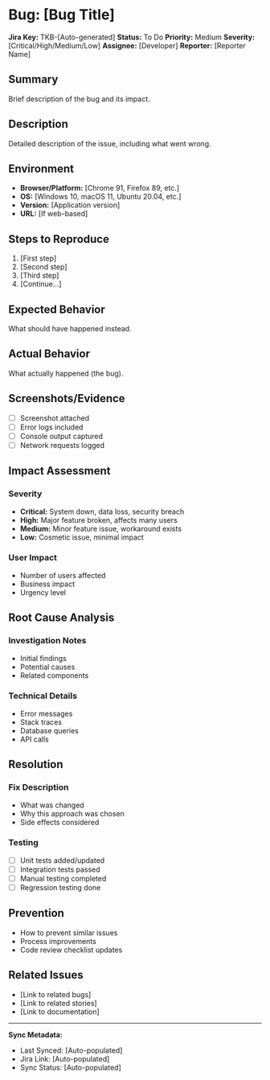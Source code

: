# Bug: [Bug Title]

**Jira Key:** TKB-[Auto-generated]
**Status:** To Do
**Priority:** Medium
**Severity:** [Critical/High/Medium/Low]
**Assignee:** [Developer]
**Reporter:** [Reporter Name]

## Summary
Brief description of the bug and its impact.

## Description
Detailed description of the issue, including what went wrong.

## Environment
- **Browser/Platform:** [Chrome 91, Firefox 89, etc.]
- **OS:** [Windows 10, macOS 11, Ubuntu 20.04, etc.]
- **Version:** [Application version]
- **URL:** [If web-based]

## Steps to Reproduce
1. [First step]
2. [Second step]
3. [Third step]
4. [Continue...]

## Expected Behavior
What should have happened instead.

## Actual Behavior
What actually happened (the bug).

## Screenshots/Evidence
- [ ] Screenshot attached
- [ ] Error logs included
- [ ] Console output captured
- [ ] Network requests logged

## Impact Assessment
### Severity
- **Critical:** System down, data loss, security breach
- **High:** Major feature broken, affects many users
- **Medium:** Minor feature issue, workaround exists
- **Low:** Cosmetic issue, minimal impact

### User Impact
- Number of users affected
- Business impact
- Urgency level

## Root Cause Analysis
### Investigation Notes
- Initial findings
- Potential causes
- Related components

### Technical Details
- Error messages
- Stack traces
- Database queries
- API calls

## Resolution
### Fix Description
- What was changed
- Why this approach was chosen
- Side effects considered

### Testing
- [ ] Unit tests added/updated
- [ ] Integration tests passed
- [ ] Manual testing completed
- [ ] Regression testing done

## Prevention
- How to prevent similar issues
- Process improvements
- Code review checklist updates

## Related Issues
- [Link to related bugs]
- [Link to related stories]
- [Link to documentation]

---
**Sync Metadata:**
- Last Synced: [Auto-populated]
- Jira Link: [Auto-populated]
- Sync Status: [Auto-populated]